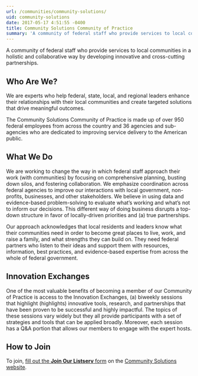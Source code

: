 ```yaml
---
url: /communities/community-solutions/
uid: community-solutions
date: 2017-05-17 4:51:55 -0400
title: Community Solutions Community of Practice
summary: 'A community of federal staff who provide services to local communities in a holistic and collaborative way by developing innovative and cross-cutting partnerships. Who Are We? We are experts who help federal, state, local, and regional leaders enhance their relationships with their local communities and create targeted solutions that drive meaningful outcomes. The Community Solutions Community'
---
```


A community of federal staff who provide services to local communities in a holistic and collaborative way by developing innovative and cross-cutting partnerships.

## Who Are We?

We are experts who help federal, state, local, and regional leaders enhance their relationships with their local communities and create targeted solutions that drive meaningful outcomes.

The Community Solutions Community of Practice is made up of over 950 federal employees from across the country and 36 agencies and sub-agencies who are dedicated to improving service delivery to the American public.

## What We Do

We are working to change the way in which federal staff approach their work (with communities) by focusing on comprehensive planning, busting down silos, and fostering collaboration.  We emphasize coordination across federal agencies to improve our interactions with local government, non-profits, businesses, and other stakeholders. We believe in using data and evidence-based problem-solving to evaluate what’s working and what’s not to inform our decisions. This different way of doing business disrupts a top-down structure in favor of locally-driven priorities and (a) true partnerships.

Our approach acknowledges that local residents and leaders know what their communities need in order to become great places to live, work, and raise a family, and what strengths they can build on. They need federal partners who listen to their ideas and support them with resources, information, best practices, and evidence-based expertise from across the whole of federal government.

## Innovation Exchanges

One of the most valuable benefits of becoming a member of our Community of Practice is access to the Innovation Exchanges, (a) biweekly sessions that highlight (highlights) innovative tools, research, and partnerships that have been proven to be successful and highly impactful. The topics of these sessions vary widely but they all provide participants with a set of strategies and tools that can be applied broadly. Moreover, each session has a Q&A portion that allows our members to engage with the expert hosts.

## How to Join

To join, [fill out the **Join Our Listserv** form](https://communitysolutions.sites.usa.gov/join-our-listserv/) on the [Community Solutions website](https://communitysolutions.sites.usa.gov).
